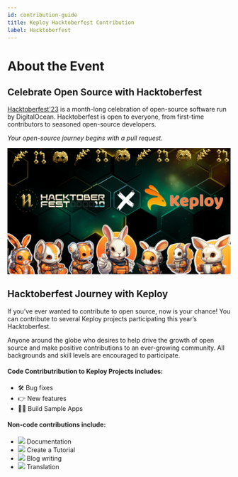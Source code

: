 ```yaml
---
id: contribution-guide
title: Keploy Hacktoberfest Contribution
label: Hacktoberfest
---
```


# About the Event

## Celebrate Open Source with Hacktoberfest

<a href='https://hacktoberfest.com/'>Hacktoberfest'23</a> is a month-long celebration of open-source software run by DigitalOcean. Hacktoberfest is open to everyone, from first-time contributors to seasoned open-source developers.

_Your open-source journey begins with a pull request._

![Hacktoberfest'2023](../../../static/img/hacktoberfest-2023.png)

## Hacktoberfest Journey with Keploy

If you’ve ever wanted to contribute to open source, now is your chance! You can contribute to several Keploy projects participating this year’s Hacktoberfest.

Anyone around the globe who desires to help drive the growth of open source and make positive contributions to an ever-growing community. All backgrounds and skill levels are encouraged to participate.

#### Code Contributribution to Keploy Projects includes:

- 🛠️ Bug fixes
- 👉 New features
- 👨‍💻 Build Sample Apps

#### Non-code contributions include:

- <img src="https://www.svgrepo.com/show/157174/document.svg" width='20px'/> Documentation
- <img src="https://www.svgrepo.com/show/294283/youtube.svg" width='20px'/> Create a Tutorial
- <img src="https://www.svgrepo.com/show/10712/pencil.svg" width='20px'/> Blog writing
- <img src="https://www.svgrepo.com/show/450193/language.svg" width='20px'/> Translation
